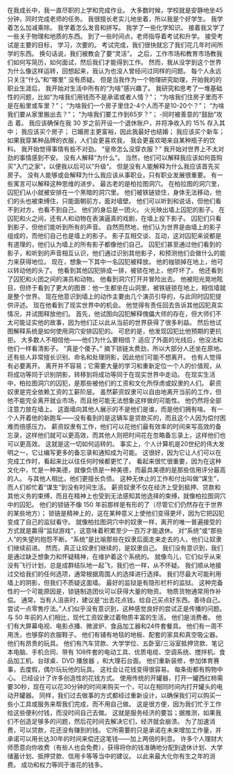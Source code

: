 在我成长中，我一直尽职的上学和完成作业。
大多数时候，学校就是安静地坐45分钟，同时完成老师的任务。
我很擅长老实儿地坐着，所以我是个好学生。
 我学着怎么加减乘除。
我学着怎么发音和拼写。
我学了一些化学知识。
接着我又学了一些关于物理和地质的东西。
到了一些时间点，老师指导着考试和升学。
接受考试是主要的目标，
学习，次要的。
考试完成，我们很快就忘了我们花几年时间所学的东西。
换句话说，我们被教会了要“灵活”。
之后，工作市场和教育市场教我们如何写简历，如何面试，然后我们才能得到工作。
然而，我从没学到这个世界为什么像这样运转，回想起来，我认为也没人曾经问过同样的问题。
每个人永远只关注“什么”和“哪里”
 没有质疑。
但是当我作为一个物理研究助理，开始我的的职业生涯后，
我开始对生活中所有的“为啥”感兴趣了。
我研究和思考了一堆基础性的问题，比如“为啥我们用钱而不是承诺或者人情？”；
“为啥我们住房子里而不是在船里或车里？”；
“为啥我们一个房子里住2-4个人而不是10-20个？”；
“为啥我们要从家里搬出去？”；
“为啥我们要工作到65岁？”；
-同时被善意的“鼓励”攻击 着。
我应该确保在我 30 岁之前开设一个退休账户，并将净收入的 15% 存入其中；
我应该买个房子；
已婚房主更富裕，因此我最好也结婚；
我应该买个新车；
如果我穿某种品牌的衣服，人们会更喜欢我，
我会更喜欢喝来自某种瓶子的饮料。
我开始觉得事情有些不对劲。
“皇帝怎么没穿衣服？” 我开始对世界上不太对劲的事情感到不安。
没有人解释“为什么”。
当然，他们可以解释我应该如何首购买“入门之家”，以便我以后可以“升级”。
但是没有人能解释为什么我应该首先买房子。
没有人能够或会解释为什么我应该从事职业，只有职业发展很重要。 有一些寓言可以解释这种思维的进步。
最古老的是柏拉图洞穴。
在柏拉图的洞穴里，囚犯们从小就被安排在一个黑暗的洞穴里。
他们被铁链锁住，身体无法移动，他们的头也被束缚住，只能面朝前方，面对墙壁。
他们可以听到和说话，但他们看不到对方，也看不到自己。
他们的身后是一团火。
火光映出墙上囚犯的影子。
在囚犯和火之间，还有人和动物在表演逼真的戏剧，在墙上投下影子。
囚犯们只看到影子，但他们能听到所有的声音。
自然而然地，他们认为世界是由墙上的影子组成的，而他们自己也是墙上的影子。
影子互相交谈、互动，这对囚犯来说都是有道理的，他们认为墙上的所有影子都像他们自己。
囚犯们甚至通过他们看到的影子，和听到的声音相互认识，他们通过识别其他影子，和预测他们会做什么的能力来获得地位。
现在，想象一下其中一名囚犯被释放。
他的枷锁掉在地上，他可以转动他的头了。
他看到其他囚犯排成一排，被锁在地上，他吓坏了。
他还看到了囚犯和火团之间的演员和动物。
他看到洞穴打开并冒险出去。
他被阳光晃地眩目，但终于看到了更大的图景：他一生都坐在山洞里，被铁链锁在地上，相信墙就是整个世界。
现在他意识到墙上的动作主要由几个演员引导的，与此同时囚犯提供评述。
现在他看到了现实世界中的机会。
他觉得有责任回去告诉其他囚犯真实情况，并试图释放他们。
首先，他试图向囚犯解释傀儡大师的存在，但大师们不太可能证实他的故事，因为他们正以此从当前的世界获得了很多利益。
然后他试图解释系统是如何使用洞穴安排囚犯的。
可悲的是，他发现囚犯比他预期的更抗拒。
大多数人不相信他——他们为什么要相信？ 适应了外面的光线后，他没法和他们一样看清影子。
 “真是个傻子。”
摘下锁链太费劲，所以大部分人还坐在原地。
还有些人非常擅长识别、命名和处理阴影，因此他们可能不想离开。
也有人觉得有必要离开。
离开并不容易；它需要大量的学习和重新定位一个人的价值观，从将成功等同于识别阴影，转移到将成功等同于在现实世界中走动。
在现实生活中，柏拉图洞穴的囚犯，是那些被他们的工资和文化所俘虏或奴隶的人们。
薪资奴隶是完全依赖工资的工薪阶层。
虽然薪资奴隶可以自由地离开当前的工作，但他不能完全离开就业市场，而且他可能无法想象这样做的可能性。
他仍然将全部注意力放在墙上。
这面墙向其他人展示的不是他们是谁，而是他们拥有啥。
有一个人开着他的新跑车——没有看到的是这辆车是贷款买的，而且这个人因为偿付困难而倍感压力。
薪资奴隶有工作，他们可以花他们最有效率的时间来写高效的备忘录，这样他们就可以更高效，而其他人则把时间花在忽略备忘录上，这样他们也可以更高效。
这就是这一切如何运转的。
事实上，个人计算机是20世纪的伟大发明之一，它让编写更多的备忘录和通知成为可能。
这很好，因为它让人们可以在完成工作时，看起来比以往任何时候都更忙了。
看起来很忙很重要，因为在这种文化中，忙是一种美德，就像负债是一种美德，而最具美德的是那些信用评分最高的人。
与其他人相比，他们更擅长负债。
这种无休止的工作和付出叫做“谋生”，而人们却忙着“谋生”到没有时间生活。
薪资奴隶不仅在经济上受到抵押、贷款和其他义务的束缚，而且在精神上也受到无法感知其他选择的束缚，就像柏拉图洞穴中的囚犯。
他们的锁链不像 150 年前那样是有形的了（尽管它们仍然存在于世界的某些地方）； 锁链是精神上的，这在某种意义上使他们变得更坏，因为它把囚犯变成了自己的监狱看守。
就像柏拉图洞穴中的奴隶一样，离开的唯一普遍接受的方式就是赢得“监狱游戏”，这意味着积累至少一百万才能退休。
对“系统”或“那些人”的失望的抱怨不断。“系统”是比喻那些在奴隶后面走来走去的人，他们让奴隶们继续前进。
然而，真正让奴隶们继续的，是奴隶自己。
我们没有意识到，我们是通过缺乏想象力和怀疑精神，在维护着这个系统的。
就像鸟儿，它们似乎从来没有飞行计划，总是成群结队地一起飞，我们也一样，从不怀疑。
我们顺从地接过交给我们的任何选项，通常根据周围人的选择进行选择。
我们尽最大可能利用墙上的阴影，但我们不质疑这面墙。
最好的监狱是有隐形栏杆的监狱。
这种完备性的一个可能原因是，锁链制造团伙可以获得大量的物资。
物质货物通常用作补偿。
通常，当有人沮丧时，建议是“出去花点钱。给自己买点好东西。善待自己。尝试一点零售疗法。”人们似乎没有意识到，这种感觉良好的尝试正是传播的问题。
与 50 年前的人们相比，现代工资奴隶过着物质丰富的生活。
他们是消费者。
他们有大屏幕电视、电影点播、微波炉、食品加工器和24件套餐具。
他们有一周不用洗，也够穿的衣服鞋子。
他们有铺有地毯的地板、配套的家具和真空吸尘器。
他们有昂贵的玩具。
他们有汽车贷款、大学学位、五卧室/三浴室抵押贷款、笔记本电脑、手机合同、带有 108件套的电动工具、优质电缆、空调系统、搅拌机、食品加工机、台球桌、DVD 播放器 ，和大理石台面。
他们重新装修，参加体育赛事，去度假，偶尔玩玩他的玩具。
这社会让花钱变得很容易。
每条街都有购物中心。
已经设计了许多创造性的花钱方式。
使用传统的开罐器，打开一罐西红柿需要30秒，现在可以花30分钟的时间来购买一个，可以在相同时间内打开罐头的电动开罐器。
同样，我们过去做事的方式都经过重新设计，以确保我们可以购买一些小工具或服务来帮我们完成，而不用自己做。
这是很方便，因为我们忙于工作给这些便利付钱，而没时间自己去做。
这就是服务经济的要旨；据推测，如果我们不创造足够多的问题，然后花时间去解决它们，经济就会崩溃。
为了加速消费，可以贷款，花还没有赚到的钱。
它所需要的只是承诺在未来增加工作量，并承诺可以用长达30年的时间来偿还这笔钱——加上两倍的利息。
许多个人理财大师愿意向你收费（有些人也会免费），获得将你的钱准确地分配到退休计划、大学储蓄计划、抵押贷款、信用卡等等当中的建议。
以此来最大化你有生之年的消费。
成功和权力等同于谁花的钱多。
